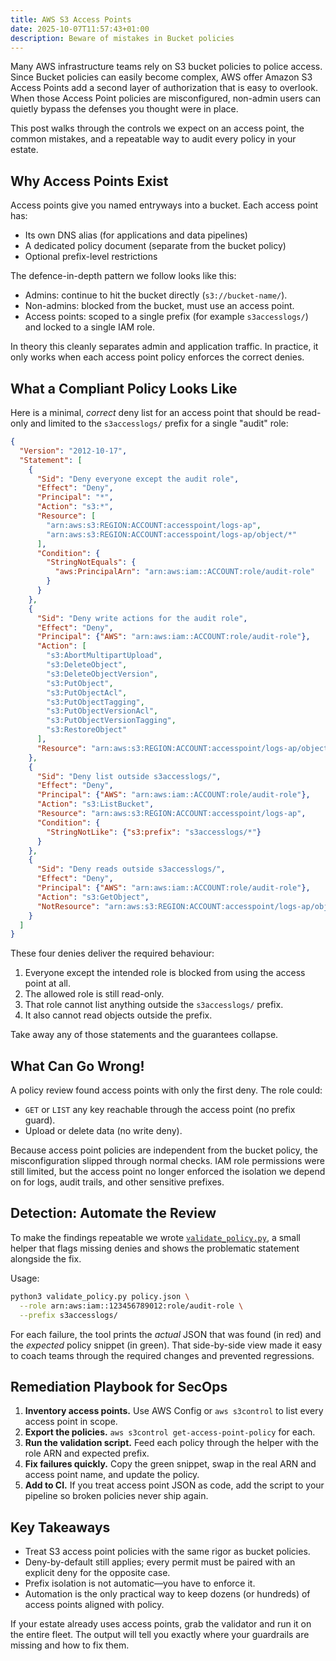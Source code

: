 ```yaml
---
title: AWS S3 Access Points
date: 2025-10-07T11:57:43+01:00
description: Beware of mistakes in Bucket policies
---
```


Many AWS infrastructure teams rely on S3 bucket policies to police access. Since Bucket policies can easily become complex, AWS offer Amazon S3
Access Points add a second layer of authorization that is easy to overlook.
When those Access Point policies are misconfigured, non-admin users can quietly bypass the
defenses you thought were in place.

This post walks through the controls we expect on an access point, the common
mistakes, and a repeatable way to audit every policy in
your estate.

## Why Access Points Exist

Access points give you named entryways into a bucket. Each access point has:

- Its own DNS alias (for applications and data pipelines)
- A dedicated policy document (separate from the bucket policy)
- Optional prefix-level restrictions

The defence-in-depth pattern we follow looks like this:

- Admins: continue to hit the bucket directly (`s3://bucket-name/`).
- Non-admins: blocked from the bucket, must use an access point.
- Access points: scoped to a single prefix (for example `s3accesslogs/`) and
  locked to a single IAM role.

In theory this cleanly separates admin and application traffic. In practice,
it only works when each access point policy enforces the correct denies.

## What a Compliant Policy Looks Like

Here is a minimal, *correct* deny list for an access point that should be
read-only and limited to the `s3accesslogs/` prefix for a single "audit" role:

```json
{
  "Version": "2012-10-17",
  "Statement": [
    {
      "Sid": "Deny everyone except the audit role",
      "Effect": "Deny",
      "Principal": "*",
      "Action": "s3:*",
      "Resource": [
        "arn:aws:s3:REGION:ACCOUNT:accesspoint/logs-ap",
        "arn:aws:s3:REGION:ACCOUNT:accesspoint/logs-ap/object/*"
      ],
      "Condition": {
        "StringNotEquals": {
          "aws:PrincipalArn": "arn:aws:iam::ACCOUNT:role/audit-role"
        }
      }
    },
    {
      "Sid": "Deny write actions for the audit role",
      "Effect": "Deny",
      "Principal": {"AWS": "arn:aws:iam::ACCOUNT:role/audit-role"},
      "Action": [
        "s3:AbortMultipartUpload",
        "s3:DeleteObject",
        "s3:DeleteObjectVersion",
        "s3:PutObject",
        "s3:PutObjectAcl",
        "s3:PutObjectTagging",
        "s3:PutObjectVersionAcl",
        "s3:PutObjectVersionTagging",
        "s3:RestoreObject"
      ],
      "Resource": "arn:aws:s3:REGION:ACCOUNT:accesspoint/logs-ap/object/*"
    },
    {
      "Sid": "Deny list outside s3accesslogs/",
      "Effect": "Deny",
      "Principal": {"AWS": "arn:aws:iam::ACCOUNT:role/audit-role"},
      "Action": "s3:ListBucket",
      "Resource": "arn:aws:s3:REGION:ACCOUNT:accesspoint/logs-ap",
      "Condition": {
        "StringNotLike": {"s3:prefix": "s3accesslogs/*"}
      }
    },
    {
      "Sid": "Deny reads outside s3accesslogs/",
      "Effect": "Deny",
      "Principal": {"AWS": "arn:aws:iam::ACCOUNT:role/audit-role"},
      "Action": "s3:GetObject",
      "NotResource": "arn:aws:s3:REGION:ACCOUNT:accesspoint/logs-ap/object/s3accesslogs/*"
    }
  ]
}
```

These four denies deliver the required behaviour:

1. Everyone except the intended role is blocked from using the access point at
   all.
2. The allowed role is still read-only.
3. That role cannot list anything outside the `s3accesslogs/` prefix.
4. It also cannot read objects outside the prefix.

Take away any of those statements and the guarantees collapse.

## What Can Go Wrong!

A policy review found access points with only the first deny. The role
could:

- `GET` or `LIST` any key reachable through the access point (no prefix guard).
- Upload or delete data (no write deny).

Because access point policies are independent from the bucket policy, the
misconfiguration slipped through normal checks. IAM role permissions were still
limited, but the access point no longer enforced the isolation we depend on for
logs, audit trails, and other sensitive prefixes.

## Detection: Automate the Review

To make the findings repeatable we wrote [`validate_policy.py`](https://s.natalian.org/2025-10-07/validate_policy.py), a small helper
that flags missing denies and shows the problematic statement alongside the fix.

Usage:

```bash
python3 validate_policy.py policy.json \
  --role arn:aws:iam::123456789012:role/audit-role \
  --prefix s3accesslogs/
```

For each failure, the tool prints the *actual* JSON that was found (in red) and
the *expected* policy snippet (in green). That side-by-side view made it easy to
coach teams through the required changes and prevented regressions.

## Remediation Playbook for SecOps

1. **Inventory access points.** Use AWS Config or `aws s3control` to list every
   access point in scope.
2. **Export the policies.** `aws s3control get-access-point-policy` for each.
3. **Run the validation script.** Feed each policy through the helper with the
   role ARN and expected prefix.
4. **Fix failures quickly.** Copy the green snippet, swap in the real ARN and
   access point name, and update the policy.
5. **Add to CI.** If you treat access point JSON as code, add the script to your
   pipeline so broken policies never ship again.

## Key Takeaways

- Treat S3 access point policies with the same rigor as bucket policies.
- Deny-by-default still applies; every permit must be paired with an explicit
  deny for the opposite case.
- Prefix isolation is not automatic—you have to enforce it.
- Automation is the only practical way to keep dozens (or hundreds) of access
  points aligned with policy.

If your estate already uses access points, grab the validator and run it on the
entire fleet. The output will tell you exactly where your guardrails are missing
and how to fix them.
